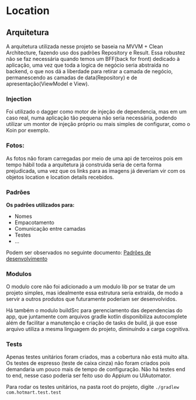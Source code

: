 # Location

## Arquitetura
A arquitetura utilizada nesse projeto se baseia na MVVM + Clean Architecture, fazendo uso dos padrões Repository e Result. Essa robustez não se faz necessária quando temos um BFF(back for front) dedicado à aplicação, uma vez que toda a logica de negócio seria abstraída no backend, o que nos dá a liberdade para retirar a camada de negócio, permanescendo as camadas de data(Repository) e de apresentação(ViewModel e View).

### Injection
Foi utilizado o dagger como motor de injeção de dependencia, mas em um caso real, numa aplicação tão pequena não seria necessária, podendo utilizar um montor de injeção próprio ou mais simples de configurar, como o Koin por exemplo.

### Fotos:
As fotos não foram carregadas por meio de uma api de terceiros pois em tempo hábil toda a arquitetura já construida seria de certa forma prejudicada, uma vez que os links para as imagens já deveriam vir com os objetos location e location details recebidos.

### Padrões
**Os padrões utilizados para:**
- Nomes
- Empacotamento
- Comunicação entre camadas
- Testes
- ...

Podem ser observados no seguinte documento: [Padrões de desenvolvimento](https://hackmd.io/@roubertedgar/r1-oUxLu8)

### Modulos
O modulo core não foi adicionado a um modulo lib por se tratar de um projeto simples, mas idealmente essa estrutura seria extraída, de modo a servir a outros produtos que futuramente poderiam ser desenvolvidos.

Há também o modulo buildSrc para gerenciamento das dependencias do app, que juntamente com arquivos gradle kotlin disponibiliza autocomplete além de facilitar a manutenção e criação de tasks de build, já que esse arquivo utiliza a mesma linguagem do projeto, diminuíndo a carga cognitiva.

### Tests
Apenas testes unitários foram criados, mas a cobertura não está muito alta.
Os testes de espresso (teste de caixa cinza) não foram criados pois demandaria um pouco mais de tempo de configuração.
Não há testes end to end, nesse caso poderia ser feito uso do Appium ou UIAutomator.

Para rodar os testes unitários, na pasta root do projeto, digite `./gradlew com.hotmart.test.test`